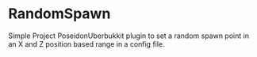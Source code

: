 # RandomSpawn
Simple Project PoseidonUberbukkit plugin to set a random spawn point in an X and Z position based range in a config file.

